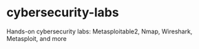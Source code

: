 # cybersecurity-labs
Hands-on cybersecurity labs: Metasploitable2, Nmap, Wireshark, Metasploit, and more

